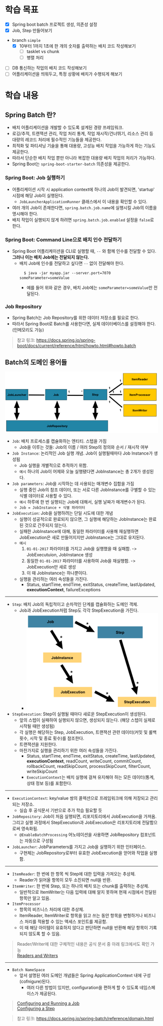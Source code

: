 # 학습 목표
- [x] Spring boot batch 프로젝트 생성, 의존성 설정
- [x] Job, Step 만들어보기
- branch `simple`
  - [x] 10부터 1까지 1초에 한 개의 숫자를 출력하는 배치 코드 작성해보기
    - [ ] tasklet vs chunk
    - [ ] 병렬 처리
- [ ] DB 통신하는 작업의 배치 코드 작성해보기
- [ ] 어플리케이션을 띄워두고, 특정 상황에 배치가 수행되게 해보기

# 학습 내용

## Spring Batch 란?

- 배치 어플리케이션을 개발할 수 있도록 설계된 경량 프레임워크.  
- 로깅/추적, 트랜잭션 관리, 작업 처리 통계, 작업 재시작/건너뛰기, 리소스 관리 등 대량의 레코드 처리에 필수적인 기능들을 제공한다.
- 최적화 및 파티셔닝 기술을 통해 대용량, 고성능 배치 작업을 가능하게 하는 기능도 제공한다.
- 따라서 단순한 배치 작업 뿐만 아니라 복잡한 대용량 배치 작업의 처리가 가능하다.
- Spring Boot는 `spring-boot-starter-batch` 의존성을 제공한다.

### Spring Boot: Job 실행하기
  - 어플리케이션 시작 시 application context에 하나의 Job이 발견되면, 'startup' 시점에 해당 Job이 실행된다.
    - `JobLauncherApplicationRunner` 클래스에서 이 내용을 확인할 수 있다.
  - 여러 개의 Job이 존재한다면, `spring.batch.job.name`에 실행시킬 Job의 이름을 명시해야 한다.
  - 배치 작업이 실행되지 않게 하려면 `spring.batch.job.enabled` 설정을 `false`로 한다.

### Spring Boot: Command Line으로 배치 인수 전달하기
- Spring Boot 어플리케이션을 CLI로 실행할 때, `--` 와 함께 인수를 전달할 수 있다. **그러나 이는 배치 Job에는 전달되지 않는다.**
  - 배치 Job에 인수를 전달하고 싶다면 `--` 없이 전달해야 한다.
    ```shell
      $ java -jar myapp.jar --server.port=7070 someParameter=someValue
    ```
    - 예를 들어 위와 같은 경우, 배치 Job에는 `someParameter=someValue`만 전달된다.

### Job Repository
- Spring Batch는 Job Repository를 위한 데이터 저장소를 필요로 한다.
- 따라서 Spring Boot로 Batch를 사용한다면, 실제 데이터베이스를 설정해야 한다. (인메모리도 가능)

> 참고 링크: https://docs.spring.io/spring-boot/docs/current/reference/html/howto.html#howto.batch

## Batch의 도메인 용어들

![img.png](img.png)

- `Job`: 배치 프로세스를 캡슐화하는 엔티티. 스텝을 가짐
  - Job을 이루는 것들: Job의 이름 / 여러 Step의 정의와 순서 / 재시작 여부
- `Job Instance`: 논리적인 Job 실행 개념. Job이 실행될때마다 Job Instance가 생성됨
  - Job 실행을 개별적으로 추적하기 위함.
  - `예시` 하나의 Job이 어제와 오늘 실행됐다면 JobInstance는 총 2개가 생성된다.
- `Job parameters`: Job을 시작하는 데 사용되는 매개변수 집합을 가짐
  - 실행 중인 Job의 참조 데이터, 또는 서로 다른 JobInstance를 구별할 수 있는 식별 데이터로 사용할 수 있다.
  - `예시` 하루에 한 번 실행되는 Job에 대해서, 실행 날짜가 매개변수가 된다.
  - `Job = JobInstance + 식별 파라미터`
- `JobExecution`: Job을 실행하려는 단일 시도에 대한 개념
  - 실행이 성공적으로 완료되지 않으면, 그 실행에 해당하는 JobInstance는 완료된 것으로 간주되지 않는다.
  - 실패한 JobInstance에 대해, 동일한 파라미터를 사용해 재실행하면 JobExecution은 새로 만들어지지만 JobInstance는 그대로 유지된다. 
  - `예시` 
    1. `01-01-2017` 파라미터를 가지고 Job을 실행했을 때 실패함. -> JobExecutuion, JobInstance 생성
    2. 동일한 `01-01-2017` 파라미터를 사용하여 Job을 재실행함. -> JobExecution만 새로 생성
    3. 이 때 JobInstance는 하나뿐이다.
  - 실행을 관리하는 여러 속성들을 가진다.
    - Status, startTime, endTime, exitStatus, createTime, lastUpdated, **executionContext**, failureExceptions
-----
- `Step`: 배치 Job의 독립적이고 순차적인 단계를 캡슐화하는 도메인 객체.
  - Job과 JobExecution처럼 Step도 각각 StepExecution을 가진다.
    - ![img_1.png](img_1.png)
- `StepExecution`: Step이 실행될 때마다 새로운 StepExecution이 생성된다.
  - 앞의 스텝이 실패하여 실행되지 않으면, 생성되지 않는다. (해당 스텝이 실제로 시작될 때만 생성됨)
  - 각 실행은 해당하는 Step, JobExecution, 트랜잭션 관련 데이터(커밋 및 롤백 횟수, 시작 및 종료 횟수)를 참조한다.
  - 트랜잭션을 지원한다.
  - 마찬가지로 실행을 관리하기 위한 여러 속성들을 가진다.
    - Status, startTime, endTime, exitStatus, createTime, lastUpdated, **executionContext**, readCount, writeCount, commitCount, rollbackCount, readSkipCount, processSkipCount, filterCount, writeSkipCount
    - `ExecutionContext`는 배치 실행에 걸쳐 유지해야 하는 모든 데이터(통계, 상태 정보 등)를 포함한다.
-----
- `ExecutionContext`: key/value 쌍의 콜렉션으로 프레임워크에 의해 저장되고 관리되는 저장소.
  - 실습 후 공식문서 기반으로 추가 학습 필요할 듯 
- `JobRepository`: Job이 처음 실행되면, 리포지토리에서 JobExecution을 가져옴. 그리고 실행 과정에서 StepExecution과 JobExecution은 리포지토리에 전달함으로써 영속화됨.
  - `@EnableBatchProcessing` 어노테이션을 사용하면 JobRepository 컴포넌트는 자동으로 구성됨
- `JobLauncher`: JobParameters를 가지고 Job을 실행하기 위한 인터페이스.
  - 구현체는 JobRepository로부터 유효한 JobExecution을 얻어와 작업을 실행함.
-----
- `ItemReader`: 한 번에 한 항목 씩 Step에 대한 입력을 가져오는 추상체.
  - Reader가 읽어올 항목이 모두 소진되면 null을 반환.
- `ItemWriter`: 한 번에 Step, 또는 하나의 배치 또는 chunk를 출력하는 추상체.
  - 일반적으로 ItemWriter는 다음 입력에 대해 알지 못하며 현재 시점에서 전달된 항목만 알고 있음.
- `ItemProcessor`
  - 항목의 비즈니스 처리에 대한 추상체.
  - ItemReader, ItemWriter로 항목을 읽고 쓰는 동안 항목을 변형하거나 비즈니스 처리를 적용할 수 있는 액세스 포인트를 제공함.
  - 이 때 해당 아이템이 유효하지 않다고 판단하면 null을 반환해 해당 항목이 기록되지 않도록 할 수 있음.
> Reader/Writer에 대한 구체적인 내용은 공식 문서 중 아래 링크에서도 확인 가능  
> [Readers and Writers](https://docs.spring.io/spring-batch/reference/readersAndWriters.html)
-----
- `Batch NameSpace`
  - 앞서 설명된 여러 도메인 개념들은 Spring ApplicationContext 내에 구성(cofnigure)된다.
    - 여러 다른 방법이 있지만, configuration을 편하게 할 수 있도록 네임스페이스가 제공된다.
> [Configuring and Running a Job](https://docs.spring.io/spring-batch/reference/job.html)  
> [Configuring a Step](https://docs.spring.io/spring-batch/reference/step.html)  

> 참고 링크: https://docs.spring.io/spring-batch/reference/domain.html

